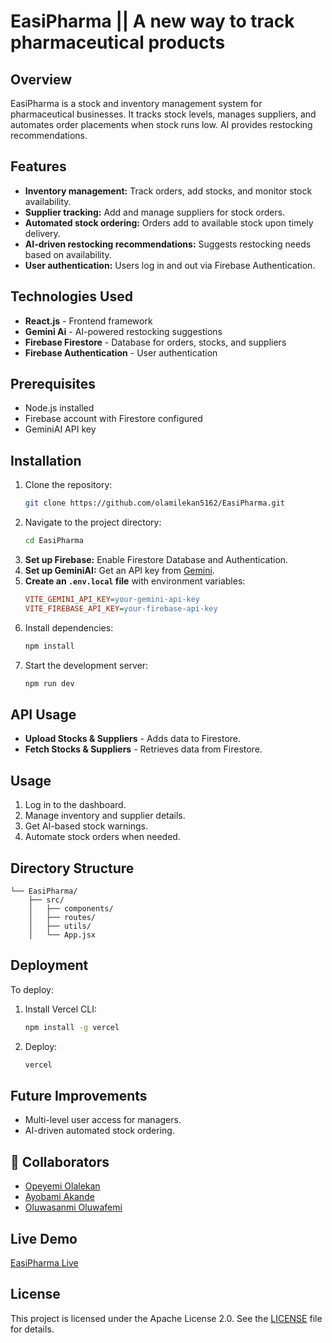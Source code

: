 # EasiPharma || A new way to track pharmaceutical products

## Overview
EasiPharma is a stock and inventory management system for pharmaceutical businesses. It tracks stock levels, manages suppliers, and automates order placements when stock runs low. AI provides restocking recommendations.

## Features
- **Inventory management:** Track orders, add stocks, and monitor stock availability.
- **Supplier tracking:** Add and manage suppliers for stock orders.
- **Automated stock ordering:** Orders add to available stock upon timely delivery.
- **AI-driven restocking recommendations:** Suggests restocking needs based on availability.
- **User authentication:** Users log in and out via Firebase Authentication.

## Technologies Used
- **React.js** - Frontend framework  
- **Gemini Ai** - AI-powered restocking suggestions
- **Firebase Firestore** - Database for orders, stocks, and suppliers   
- **Firebase Authentication** - User authentication

## Prerequisites
- Node.js installed
- Firebase account with Firestore configured
- GeminiAI API key

## Installation
1. Clone the repository:
   ```sh
   git clone https://github.com/olamilekan5162/EasiPharma.git
   ```
2. Navigate to the project directory:
   ```sh
   cd EasiPharma
   ```
3. **Set up Firebase:** Enable Firestore Database and Authentication.
4. **Set up GeminiAI:** Get an API key from [Gemini](https://gemini.google.com/).
5. **Create an `.env.local` file** with environment variables:
   ```ini
   VITE_GEMINI_API_KEY=your-gemini-api-key
   VITE_FIREBASE_API_KEY=your-firebase-api-key
   ```
6. Install dependencies:
   ```sh
   npm install
   ```
7. Start the development server:
   ```sh
   npm run dev
   ```

## API Usage
- **Upload Stocks & Suppliers** - Adds data to Firestore.
- **Fetch Stocks & Suppliers** - Retrieves data from Firestore.

## Usage
1. Log in to the dashboard.
2. Manage inventory and supplier details.
3. Get AI-based stock warnings.
4. Automate stock orders when needed.

## Directory Structure
```
└── EasiPharma/
    ├── src/
    │   ├── components/
    │   ├── routes/
    │   ├── utils/
    │   └── App.jsx
```

## Deployment
To deploy:
1. Install Vercel CLI:
   ```sh
   npm install -g vercel
   ```
2. Deploy:
   ```sh
   vercel
   ```

## Future Improvements
- Multi-level user access for managers.
- AI-driven automated stock ordering.

## 📌 Collaborators
- [Opeyemi Olalekan](https://github.com/olamilekan5162)  
- [Ayobami Akande](https://github.com/adeyemimichael)  
- [Oluwasanmi Oluwafemi](https://github.com/Oluwasanmij2r4)  

## Live Demo
[EasiPharma Live](https://dummy-theta.vercel.app)

## License
This project is licensed under the Apache License 2.0. See the [LICENSE](https://www.apache.org/licenses/LICENSE-2.0.txt) file for details.
